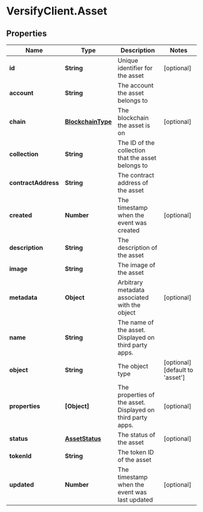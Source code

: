 # VersifyClient.Asset

## Properties

Name | Type | Description | Notes
------------ | ------------- | ------------- | -------------
**id** | **String** | Unique identifier for the asset | [optional] 
**account** | **String** | The account the asset belongs to | 
**chain** | [**BlockchainType**](BlockchainType.md) | The blockchain the asset is on | [optional] 
**collection** | **String** | The ID of the collection that the asset belongs to | 
**contractAddress** | **String** | The contract address of the asset | 
**created** | **Number** | The timestamp when the event was created | [optional] 
**description** | **String** | The description of the asset | 
**image** | **String** | The image of the asset | 
**metadata** | **Object** | Arbitrary metadata associated with the object | [optional] 
**name** | **String** | The name of the asset. Displayed on third party apps. | 
**object** | **String** | The object type | [optional] [default to &#39;asset&#39;]
**properties** | **[Object]** | The properties of the asset. Displayed on third party apps. | [optional] 
**status** | [**AssetStatus**](AssetStatus.md) | The status of the asset | [optional] 
**tokenId** | **String** | The token ID of the asset | 
**updated** | **Number** | The timestamp when the event was last updated | [optional] 


